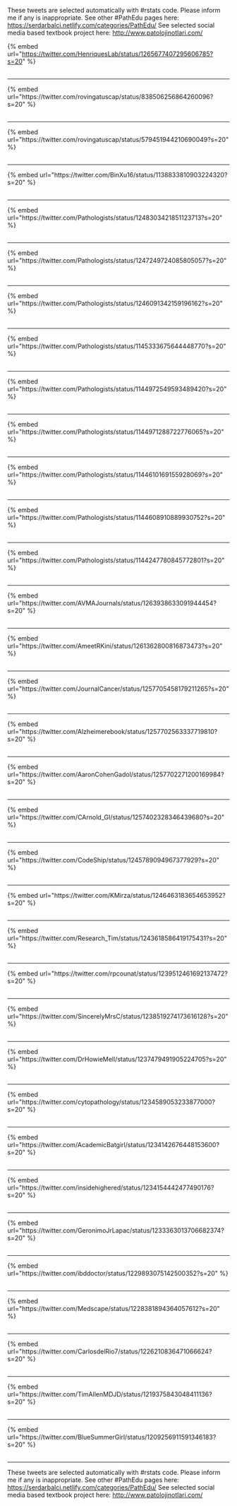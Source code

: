 

These tweets are selected automatically with #rstats code. Please inform me if any is inappropriate.
See other #PathEdu pages here: https://serdarbalci.netlify.com/categories/PathEdu/ 
See selected social media based textbook project here: http://www.patolojinotlari.com/

{% embed url="https://twitter.com/HenriquesLab/status/1265677407295606785?s=20" %}<br>
<br>
<hr>
{% embed url="https://twitter.com/rovingatuscap/status/838506256864260096?s=20" %}<br>
<br>
<hr>
{% embed url="https://twitter.com/rovingatuscap/status/579451944210690049?s=20" %}<br>
<br>
<hr>
{% embed url="https://twitter.com/BinXu16/status/1138833810903224320?s=20" %}<br>
<br>
<hr>
{% embed url="https://twitter.com/Pathologists/status/1248303421851123713?s=20" %}<br>
<br>
<hr>
{% embed url="https://twitter.com/Pathologists/status/1247249724085805057?s=20" %}<br>
<br>
<hr>
{% embed url="https://twitter.com/Pathologists/status/1246091342159196162?s=20" %}<br>
<br>
<hr>
{% embed url="https://twitter.com/Pathologists/status/1145333675644448770?s=20" %}<br>
<br>
<hr>
{% embed url="https://twitter.com/Pathologists/status/1144972549593489420?s=20" %}<br>
<br>
<hr>
{% embed url="https://twitter.com/Pathologists/status/1144971288722776065?s=20" %}<br>
<br>
<hr>
{% embed url="https://twitter.com/Pathologists/status/1144610169155928069?s=20" %}<br>
<br>
<hr>
{% embed url="https://twitter.com/Pathologists/status/1144608910889930752?s=20" %}<br>
<br>
<hr>
{% embed url="https://twitter.com/Pathologists/status/1144247780845772801?s=20" %}<br>
<br>
<hr>
{% embed url="https://twitter.com/AVMAJournals/status/1263938633091944454?s=20" %}<br>
<br>
<hr>
{% embed url="https://twitter.com/AmeetRKini/status/1261362800816873473?s=20" %}<br>
<br>
<hr>
{% embed url="https://twitter.com/JournalCancer/status/1257705458179211265?s=20" %}<br>
<br>
<hr>
{% embed url="https://twitter.com/Alzheimerebook/status/1257702563337719810?s=20" %}<br>
<br>
<hr>
{% embed url="https://twitter.com/AaronCohenGadol/status/1257702271200169984?s=20" %}<br>
<br>
<hr>
{% embed url="https://twitter.com/CArnold_GI/status/1257402328346439680?s=20" %}<br>
<br>
<hr>
{% embed url="https://twitter.com/CodeShip/status/1245789094967377929?s=20" %}<br>
<br>
<hr>
{% embed url="https://twitter.com/KMirza/status/1246463183654653952?s=20" %}<br>
<br>
<hr>
{% embed url="https://twitter.com/Research_Tim/status/1243618586419175431?s=20" %}<br>
<br>
<hr>
{% embed url="https://twitter.com/rpcounat/status/1239512461692137472?s=20" %}<br>
<br>
<hr>
{% embed url="https://twitter.com/SincerelyMrsC/status/1238519274173616128?s=20" %}<br>
<br>
<hr>
{% embed url="https://twitter.com/DrHowieMell/status/1237479491905224705?s=20" %}<br>
<br>
<hr>
{% embed url="https://twitter.com/cytopathology/status/1234589053233877000?s=20" %}<br>
<br>
<hr>
{% embed url="https://twitter.com/AcademicBatgirl/status/1234142676448153600?s=20" %}<br>
<br>
<hr>
{% embed url="https://twitter.com/insidehighered/status/1234154442477490176?s=20" %}<br>
<br>
<hr>
{% embed url="https://twitter.com/GeronimoJrLapac/status/1233363013706682374?s=20" %}<br>
<br>
<hr>
{% embed url="https://twitter.com/ibddoctor/status/1229893075142500352?s=20" %}<br>
<br>
<hr>
{% embed url="https://twitter.com/Medscape/status/1228381894364057612?s=20" %}<br>
<br>
<hr>
{% embed url="https://twitter.com/CarlosdelRio7/status/1226210836471066624?s=20" %}<br>
<br>
<hr>
{% embed url="https://twitter.com/TimAllenMDJD/status/1219375843048411136?s=20" %}<br>
<br>
<hr>
{% embed url="https://twitter.com/BlueSummerGirl/status/1209256911591346183?s=20" %}<br>
<br>
<hr>


These tweets are selected automatically with #rstats code. Please inform me if any is inappropriate.
See other #PathEdu pages here: https://serdarbalci.netlify.com/categories/PathEdu/ 
See selected social media based textbook project here: http://www.patolojinotlari.com/
